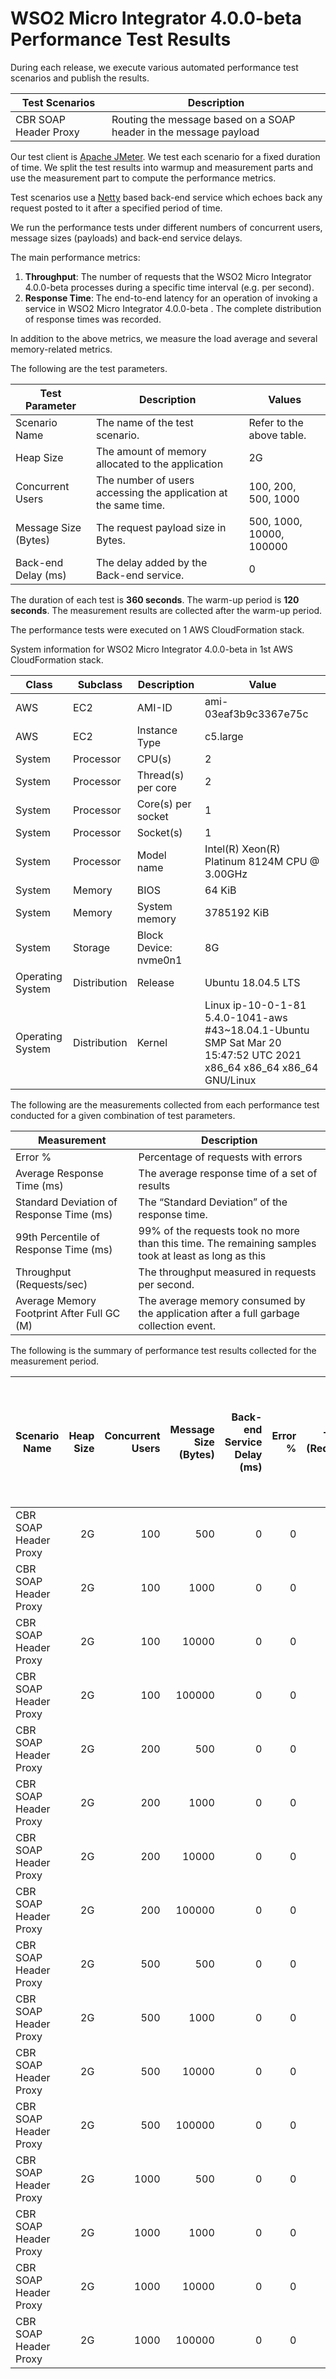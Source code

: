 # WSO2 Micro Integrator 4.0.0-beta Performance Test Results

During each release, we execute various automated performance test scenarios and publish the results.

| Test Scenarios | Description |
| --- | --- |
| CBR SOAP Header Proxy | Routing the message based on a SOAP header in the message payload |

Our test client is [Apache JMeter](https://jmeter.apache.org/index.html). We test each scenario for a fixed duration of
time. We split the test results into warmup and measurement parts and use the measurement part to compute the
performance metrics.

Test scenarios use a [Netty](https://netty.io/) based back-end service which echoes back any request
posted to it after a specified period of time.

We run the performance tests under different numbers of concurrent users, message sizes (payloads) and back-end service
delays.

The main performance metrics:

1. **Throughput**: The number of requests that the WSO2 Micro Integrator 4.0.0-beta processes during a specific time interval (e.g. per second).
2. **Response Time**: The end-to-end latency for an operation of invoking a service in WSO2 Micro Integrator 4.0.0-beta . The complete distribution of response times was recorded.

In addition to the above metrics, we measure the load average and several memory-related metrics.

The following are the test parameters.

| Test Parameter | Description | Values |
| --- | --- | --- |
| Scenario Name | The name of the test scenario. | Refer to the above table. |
| Heap Size | The amount of memory allocated to the application | 2G |
| Concurrent Users | The number of users accessing the application at the same time. | 100, 200, 500, 1000 |
| Message Size (Bytes) | The request payload size in Bytes. | 500, 1000, 10000, 100000 |
| Back-end Delay (ms) | The delay added by the Back-end service. | 0 |

The duration of each test is **360 seconds**. The warm-up period is **120 seconds**.
The measurement results are collected after the warm-up period.

The performance tests were executed on 1 AWS CloudFormation stack.


System information for WSO2 Micro Integrator 4.0.0-beta in 1st AWS CloudFormation stack.

| Class | Subclass | Description | Value |
| --- | --- | --- | --- |
| AWS | EC2 | AMI-ID | ami-03eaf3b9c3367e75c |
| AWS | EC2 | Instance Type | c5.large |
| System | Processor | CPU(s) | 2 |
| System | Processor | Thread(s) per core | 2 |
| System | Processor | Core(s) per socket | 1 |
| System | Processor | Socket(s) | 1 |
| System | Processor | Model name | Intel(R) Xeon(R) Platinum 8124M CPU @ 3.00GHz |
| System | Memory | BIOS | 64 KiB |
| System | Memory | System memory | 3785192 KiB |
| System | Storage | Block Device: nvme0n1 | 8G |
| Operating System | Distribution | Release | Ubuntu 18.04.5 LTS |
| Operating System | Distribution | Kernel | Linux ip-10-0-1-81 5.4.0-1041-aws #43~18.04.1-Ubuntu SMP Sat Mar 20 15:47:52 UTC 2021 x86_64 x86_64 x86_64 GNU/Linux |


The following are the measurements collected from each performance test conducted for a given combination of
test parameters.

| Measurement | Description |
| --- | --- |
| Error % | Percentage of requests with errors |
| Average Response Time (ms) | The average response time of a set of results |
| Standard Deviation of Response Time (ms) | The “Standard Deviation” of the response time. |
| 99th Percentile of Response Time (ms) | 99% of the requests took no more than this time. The remaining samples took at least as long as this |
| Throughput (Requests/sec) | The throughput measured in requests per second. |
| Average Memory Footprint After Full GC (M) | The average memory consumed by the application after a full garbage collection event. |

The following is the summary of performance test results collected for the measurement period.

|  Scenario Name | Heap Size | Concurrent Users | Message Size (Bytes) | Back-end Service Delay (ms) | Error % | Throughput (Requests/sec) | Average Response Time (ms) | Standard Deviation of Response Time (ms) | 99th Percentile of Response Time (ms) | WSO2 Micro Integrator 4.0.0-beta GC Throughput (%) | Average WSO2 Micro Integrator 4.0.0-beta Memory Footprint After Full GC (M) |
|---|---:|---:|---:|---:|---:|---:|---:|---:|---:|---:|---:|
|  CBR SOAP Header Proxy | 2G | 100 | 500 | 0 | 0 | 3340.18 | 29.84 | 32.6 | 117 | 93.34 | 168.817 |
|  CBR SOAP Header Proxy | 2G | 100 | 1000 | 0 | 0 | 3146.24 | 31.68 | 40.58 | 119 | N/A | N/A |
|  CBR SOAP Header Proxy | 2G | 100 | 10000 | 0 | 0 | 1449.91 | 68.83 | 43.22 | 208 | N/A | N/A |
|  CBR SOAP Header Proxy | 2G | 100 | 100000 | 0 | 0 | 200.16 | 499.29 | 154.92 | 891 | N/A | N/A |
|  CBR SOAP Header Proxy | 2G | 200 | 500 | 0 | 0 | 3410.96 | 58.49 | 46.71 | 183 | N/A | N/A |
|  CBR SOAP Header Proxy | 2G | 200 | 1000 | 0 | 0 | 3168.78 | 62.98 | 58.13 | 192 | N/A | N/A |
|  CBR SOAP Header Proxy | 2G | 200 | 10000 | 0 | 0 | 1425.78 | 140.11 | 71.75 | 353 | N/A | N/A |
|  CBR SOAP Header Proxy | 2G | 200 | 100000 | 0 | 0 | 154.95 | 1287.81 | 505.42 | 2975 | N/A | N/A |
|  CBR SOAP Header Proxy | 2G | 500 | 500 | 0 | 0 | 3365.49 | 148.36 | 80.49 | 375 | N/A | N/A |
|  CBR SOAP Header Proxy | 2G | 500 | 1000 | 0 | 0 | 3131.34 | 159.45 | 92.67 | 393 | N/A | N/A |
|  CBR SOAP Header Proxy | 2G | 500 | 10000 | 0 | 0 | 1350.19 | 370.33 | 144.03 | 767 | N/A | N/A |
|  CBR SOAP Header Proxy | 2G | 500 | 100000 | 0 | 0 | 89.76 | 5520.12 | 2070.35 | 10495 | N/A | N/A |
|  CBR SOAP Header Proxy | 2G | 1000 | 500 | 0 | 0 | 2813.36 | 354.9 | 157.49 | 787 | N/A | N/A |
|  CBR SOAP Header Proxy | 2G | 1000 | 1000 | 0 | 0 | 3044.67 | 327.93 | 155.78 | 735 | N/A | N/A |
|  CBR SOAP Header Proxy | 2G | 1000 | 10000 | 0 | 0 | 1164.86 | 857.29 | 317.57 | 2159 | N/A | N/A |
|  CBR SOAP Header Proxy | 2G | 1000 | 100000 | 0 | 0 | 30.82 | 30019.7 | 6477.38 | 39935 | N/A | N/A |
